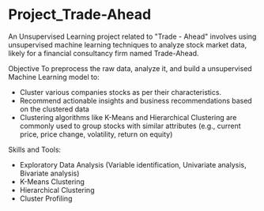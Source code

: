 # Project_Trade-Ahead
An Unsupervised Learning project related to "Trade - Ahead" involves using unsupervised machine learning techniques to analyze stock market data, likely for a financial consultancy firm named Trade-Ahead.

Objective To preprocess the raw data, analyze it, and build a unsupervised Machine Learning model to: 

* Cluster various companies stocks as per their characteristics.
* Recommend actionable insights and business recommendations based on the clustered data
* Clustering algorithms like K-Means and Hierarchical Clustering are commonly used to group stocks with similar attributes (e.g., current price, price change, volatility, return on equity)

Skills and Tools:
* Exploratory Data Analysis (Variable identification, Univariate analysis, Bivariate analysis)
* K-Means Clustering
* Hierarchical Clustering
* Cluster Profiling
